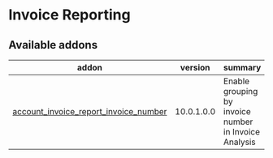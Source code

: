 Invoice Reporting
=================

[//]: # (addons)

Available addons
----------------
addon | version | summary
--- | --- | ---
[account_invoice_report_invoice_number](account_invoice_report_invoice_number/) | 10.0.1.0.0 | Enable grouping by invoice number in Invoice Analysis

[//]: # (end addons)